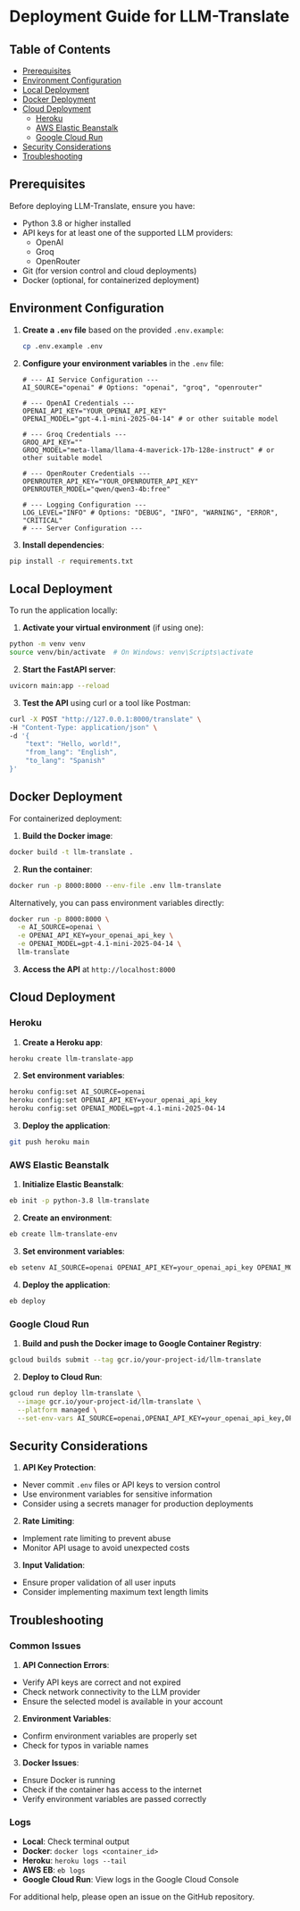# Deployment Guide for LLM-Translate

## Table of Contents
- [Prerequisites](#prerequisites)
- [Environment Configuration](#environment-configuration)
- [Local Deployment](#local-deployment)
- [Docker Deployment](#docker-deployment)
- [Cloud Deployment](#cloud-deployment)
  - [Heroku](#heroku)
  - [AWS Elastic Beanstalk](#aws-elastic-beanstalk)
  - [Google Cloud Run](#google-cloud-run)
- [Security Considerations](#security-considerations)
- [Troubleshooting](#troubleshooting)

## Prerequisites

Before deploying LLM-Translate, ensure you have:

- Python 3.8 or higher installed
- API keys for at least one of the supported LLM providers:
  - OpenAI
  - Groq
  - OpenRouter
- Git (for version control and cloud deployments)
- Docker (optional, for containerized deployment)

## Environment Configuration

1. **Create a `.env` file** based on the provided `.env.example`:

   ```bash
   cp .env.example .env
   ```

2. **Configure your environment variables** in the `.env` file:
   ```plaintext
   # --- AI Service Configuration ---
   AI_SOURCE="openai" # Options: "openai", "groq", "openrouter"

   # --- OpenAI Credentials ---
   OPENAI_API_KEY="YOUR_OPENAI_API_KEY"
   OPENAI_MODEL="gpt-4.1-mini-2025-04-14" # or other suitable model

   # --- Groq Credentials ---
   GROQ_API_KEY=""
   GROQ_MODEL="meta-llama/llama-4-maverick-17b-128e-instruct" # or other suitable model

   # --- OpenRouter Credentials ---
   OPENROUTER_API_KEY="YOUR_OPENROUTER_API_KEY"
   OPENROUTER_MODEL="qwen/qwen3-4b:free"

   # --- Logging Configuration ---
   LOG_LEVEL="INFO" # Options: "DEBUG", "INFO", "WARNING", "ERROR", "CRITICAL"
   # --- Server Configuration ---
   ```

3. **Install dependencies**:

```bash
pip install -r requirements.txt
```

## Local Deployment

To run the application locally:

1. **Activate your virtual environment** (if using one):

```bash
python -m venv venv
source venv/bin/activate  # On Windows: venv\Scripts\activate
```

2. **Start the FastAPI server**:

```bash
uvicorn main:app --reload
```

3. **Test the API** using curl or a tool like Postman:

```bash
curl -X POST "http://127.0.0.1:8000/translate" \
-H "Content-Type: application/json" \
-d '{
    "text": "Hello, world!",
    "from_lang": "English",
    "to_lang": "Spanish"
}'
```

## Docker Deployment

For containerized deployment:

1. **Build the Docker image**:

```bash
docker build -t llm-translate .
```

2. **Run the container**:

```bash
docker run -p 8000:8000 --env-file .env llm-translate
```

Alternatively, you can pass environment variables directly:

```bash
docker run -p 8000:8000 \
  -e AI_SOURCE=openai \
  -e OPENAI_API_KEY=your_openai_api_key \
  -e OPENAI_MODEL=gpt-4.1-mini-2025-04-14 \
  llm-translate
```

3. **Access the API** at `http://localhost:8000`

## Cloud Deployment

### Heroku

1. **Create a Heroku app**:

```bash
heroku create llm-translate-app
```

2. **Set environment variables**:

```bash
heroku config:set AI_SOURCE=openai
heroku config:set OPENAI_API_KEY=your_openai_api_key
heroku config:set OPENAI_MODEL=gpt-4.1-mini-2025-04-14
```

3. **Deploy the application**:

```bash
git push heroku main
```

### AWS Elastic Beanstalk

1. **Initialize Elastic Beanstalk**:

```bash
eb init -p python-3.8 llm-translate
```

2. **Create an environment**:

```bash
eb create llm-translate-env
```

3. **Set environment variables**:

```bash
eb setenv AI_SOURCE=openai OPENAI_API_KEY=your_openai_api_key OPENAI_MODEL=gpt-4.1-mini-2025-04-14
```

4. **Deploy the application**:

```bash
eb deploy
```

### Google Cloud Run

1. **Build and push the Docker image to Google Container Registry**:

```bash
gcloud builds submit --tag gcr.io/your-project-id/llm-translate
```

2. **Deploy to Cloud Run**:

```bash
gcloud run deploy llm-translate \
  --image gcr.io/your-project-id/llm-translate \
  --platform managed \
  --set-env-vars AI_SOURCE=openai,OPENAI_API_KEY=your_openai_api_key,OPENAI_MODEL=gpt-4.1-mini-2025-04-14
```

## Security Considerations

1. **API Key Protection**:
- Never commit `.env` files or API keys to version control
- Use environment variables for sensitive information
- Consider using a secrets manager for production deployments

2. **Rate Limiting**:
- Implement rate limiting to prevent abuse
- Monitor API usage to avoid unexpected costs

3. **Input Validation**:
- Ensure proper validation of all user inputs
- Consider implementing maximum text length limits

## Troubleshooting

### Common Issues

1. **API Connection Errors**:
- Verify API keys are correct and not expired
- Check network connectivity to the LLM provider
- Ensure the selected model is available in your account

2. **Environment Variables**:
- Confirm environment variables are properly set
- Check for typos in variable names

3. **Docker Issues**:
- Ensure Docker is running
- Check if the container has access to the internet
- Verify environment variables are passed correctly

### Logs

- **Local**: Check terminal output
- **Docker**: `docker logs <container_id>`
- **Heroku**: `heroku logs --tail`
- **AWS EB**: `eb logs`
- **Google Cloud Run**: View logs in the Google Cloud Console

For additional help, please open an issue on the GitHub repository.    